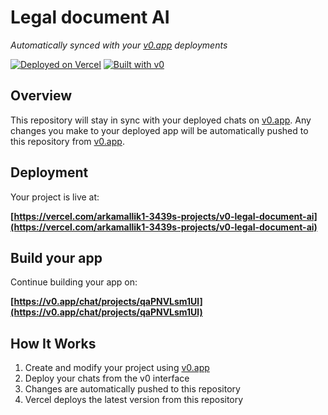 # Legal document AI

*Automatically synced with your [v0.app](https://v0.app) deployments*

[![Deployed on Vercel](https://img.shields.io/badge/Deployed%20on-Vercel-black?style=for-the-badge&logo=vercel)](https://vercel.com/arkamallik1-3439s-projects/v0-legal-document-ai)
[![Built with v0](https://img.shields.io/badge/Built%20with-v0.app-black?style=for-the-badge)](https://v0.app/chat/projects/qaPNVLsm1Ul)

## Overview

This repository will stay in sync with your deployed chats on [v0.app](https://v0.app).
Any changes you make to your deployed app will be automatically pushed to this repository from [v0.app](https://v0.app).

## Deployment

Your project is live at:

**[https://vercel.com/arkamallik1-3439s-projects/v0-legal-document-ai](https://vercel.com/arkamallik1-3439s-projects/v0-legal-document-ai)**

## Build your app

Continue building your app on:

**[https://v0.app/chat/projects/qaPNVLsm1Ul](https://v0.app/chat/projects/qaPNVLsm1Ul)**

## How It Works

1. Create and modify your project using [v0.app](https://v0.app)
2. Deploy your chats from the v0 interface
3. Changes are automatically pushed to this repository
4. Vercel deploys the latest version from this repository

